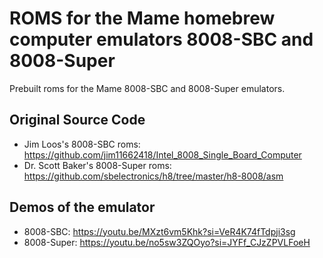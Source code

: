 # ROMS for the Mame homebrew computer emulators 8008-SBC and 8008-Super
Prebuilt roms for the Mame 8008-SBC and 8008-Super emulators.

## Original Source Code
- Jim Loos's 8008-SBC roms: https://github.com/jim11662418/Intel_8008_Single_Board_Computer
- Dr. Scott Baker's 8008-Super roms: https://github.com/sbelectronics/h8/tree/master/h8-8008/asm

## Demos of the emulator
- 8008-SBC: https://youtu.be/MXzt6vm5Khk?si=VeR4K74fTdpji3sg
- 8008-Super: https://youtu.be/no5sw3ZQOyo?si=JYFf_CJzZPVLFoeH
